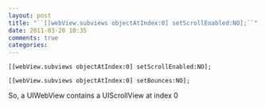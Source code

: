 ```yaml
---
layout: post
title: "``[[webView.subviews objectAtIndex:0] setScrollEnabled:NO];``"
date: 2011-03-20 10:35
comments: true
categories: 
---
```


``[[webView.subviews objectAtIndex:0] setScrollEnabled:NO];``


``[[webView.subviews objectAtIndex:0] setBounces:NO];``


So, a UIWebView contains a UIScrollView at index 0

